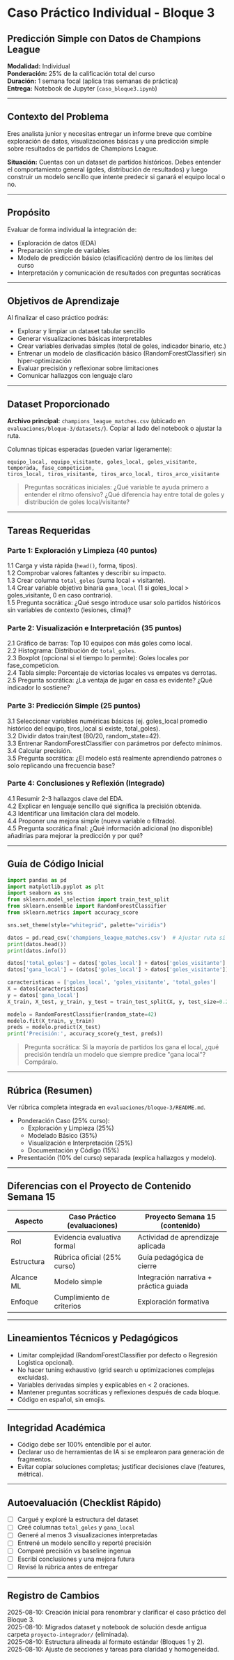 # Caso Práctico Individual - Bloque 3

## Predicción Simple con Datos de Champions League

**Modalidad:** Individual  
**Ponderación:** 25% de la calificación total del curso  
**Duración:** 1 semana focal (aplica tras semanas de práctica)  
**Entrega:** Notebook de Jupyter (`caso_bloque3.ipynb`)

---

## Contexto del Problema

Eres analista junior y necesitas entregar un informe breve que combine exploración de datos, visualizaciones básicas y una predicción simple sobre resultados de partidos de Champions League.

**Situación:** Cuentas con un dataset de partidos históricos. Debes entender el comportamiento general (goles, distribución de resultados) y luego construir un modelo sencillo que intente predecir si ganará el equipo local o no.

---

## Propósito

Evaluar de forma individual la integración de:

- Exploración de datos (EDA)
- Preparación simple de variables
- Modelo de predicción básico (clasificación) dentro de los límites del curso
- Interpretación y comunicación de resultados con preguntas socráticas

---

## Objetivos de Aprendizaje

Al finalizar el caso práctico podrás:

- Explorar y limpiar un dataset tabular sencillo
- Generar visualizaciones básicas interpretables
- Crear variables derivadas simples (total de goles, indicador binario, etc.)
- Entrenar un modelo de clasificación básico (RandomForestClassifier) sin hiper‑optimización
- Evaluar precisión y reflexionar sobre limitaciones
- Comunicar hallazgos con lenguaje claro

---

## Dataset Proporcionado

**Archivo principal:** `champions_league_matches.csv` (ubicado en `evaluaciones/bloque-3/datasets/`). Copiar al lado del notebook o ajustar la ruta.

Columnas típicas esperadas (pueden variar ligeramente):

```
equipo_local, equipo_visitante, goles_local, goles_visitante, temporada, fase_competicion,
tiros_local, tiros_visitante, tiros_arco_local, tiros_arco_visitante
```

> Preguntas socráticas iniciales: ¿Qué variable te ayuda primero a entender el ritmo ofensivo? ¿Qué diferencia hay entre total de goles y distribución de goles local/visitante?

---

## Tareas Requeridas

### Parte 1: Exploración y Limpieza (40 puntos)

1.1 Carga y vista rápida (`head()`, forma, tipos).  
1.2 Comprobar valores faltantes y describir su impacto.  
1.3 Crear columna `total_goles` (suma local + visitante).  
1.4 Crear variable objetivo binaria `gana_local` (1 si goles_local > goles_visitante, 0 en caso contrario).  
1.5 Pregunta socrática: ¿Qué sesgo introduce usar solo partidos históricos sin variables de contexto (lesiones, clima)?

### Parte 2: Visualización e Interpretación (35 puntos)

2.1 Gráfico de barras: Top 10 equipos con más goles como local.  
2.2 Histograma: Distribución de `total_goles`.  
2.3 Boxplot (opcional si el tiempo lo permite): Goles locales por fase_competicion.  
2.4 Tabla simple: Porcentaje de victorias locales vs empates vs derrotas.  
2.5 Pregunta socrática: ¿La ventaja de jugar en casa es evidente? ¿Qué indicador lo sostiene?

### Parte 3: Predicción Simple (25 puntos)

3.1 Seleccionar variables numéricas básicas (ej. goles_local promedio histórico del equipo, tiros_local si existe, total_goles).  
3.2 Dividir datos train/test (80/20, random_state=42).  
3.3 Entrenar RandomForestClassifier con parámetros por defecto mínimos.  
3.4 Calcular precisión.  
3.5 Pregunta socrática: ¿El modelo está realmente aprendiendo patrones o solo replicando una frecuencia base?

### Parte 4: Conclusiones y Reflexión (Integrado)

4.1 Resumir 2-3 hallazgos clave del EDA.  
4.2 Explicar en lenguaje sencillo qué significa la precisión obtenida.  
4.3 Identificar una limitación clara del modelo.  
4.4 Proponer una mejora simple (nueva variable o filtrado).  
4.5 Pregunta socrática final: ¿Qué información adicional (no disponible) añadirías para mejorar la predicción y por qué?

---

## Guía de Código Inicial

```python
import pandas as pd
import matplotlib.pyplot as plt
import seaborn as sns
from sklearn.model_selection import train_test_split
from sklearn.ensemble import RandomForestClassifier
from sklearn.metrics import accuracy_score

sns.set_theme(style="whitegrid", palette="viridis")

datos = pd.read_csv('champions_league_matches.csv')  # Ajustar ruta si es necesario
print(datos.head())
print(datos.info())

datos['total_goles'] = datos['goles_local'] + datos['goles_visitante']
datos['gana_local'] = (datos['goles_local'] > datos['goles_visitante']).astype(int)

caracteristicas = ['goles_local', 'goles_visitante', 'total_goles']
X = datos[caracteristicas]
y = datos['gana_local']
X_train, X_test, y_train, y_test = train_test_split(X, y, test_size=0.2, random_state=42)

modelo = RandomForestClassifier(random_state=42)
modelo.fit(X_train, y_train)
preds = modelo.predict(X_test)
print('Precisión:', accuracy_score(y_test, preds))
```

> Pregunta socrática: Si la mayoría de partidos los gana el local, ¿qué precisión tendría un modelo que siempre predice "gana local"? Compáralo.

---

## Rúbrica (Resumen)

Ver rúbrica completa integrada en `evaluaciones/bloque-3/README.md`.

- Ponderación Caso (25% curso):
  - Exploración y Limpieza (25%)
  - Modelado Básico (35%)
  - Visualización e Interpretación (25%)
  - Documentación y Código (15%)
- Presentación (10% del curso) separada (explica hallazgos y modelo).

---

## Diferencias con el Proyecto de Contenido Semana 15

| Aspecto | Caso Práctico (evaluaciones) | Proyecto Semana 15 (contenido) |
|---------|------------------------------|--------------------------------|
| Rol | Evidencia evaluativa formal | Actividad de aprendizaje aplicada |
| Estructura | Rúbrica oficial (25% curso) | Guía pedagógica de cierre |
| Alcance ML | Modelo simple | Integración narrativa + práctica guiada |
| Enfoque | Cumplimiento de criterios | Exploración formativa |

---

## Lineamientos Técnicos y Pedagógicos

- Limitar complejidad (RandomForestClassifier por defecto o Regresión Logística opcional).
- No hacer tuning exhaustivo (grid search u optimizaciones complejas excluidas).
- Variables derivadas simples y explicables en < 2 oraciones.
- Mantener preguntas socráticas y reflexiones después de cada bloque.
- Código en español, sin emojis.

---

## Integridad Académica

- Código debe ser 100% entendible por el autor.  
- Declarar uso de herramientas de IA si se emplearon para generación de fragmentos.  
- Evitar copiar soluciones completas; justificar decisiones clave (features, métrica).

---

## Autoevaluación (Checklist Rápido)

- [ ] Cargué y exploré la estructura del dataset
- [ ] Creé columnas `total_goles` y `gana_local`
- [ ] Generé al menos 3 visualizaciones interpretadas
- [ ] Entrené un modelo sencillo y reporté precisión
- [ ] Comparé precisión vs baseline ingenua
- [ ] Escribí conclusiones y una mejora futura
- [ ] Revisé la rúbrica antes de entregar

---

## Registro de Cambios

2025-08-10: Creación inicial para renombrar y clarificar el caso práctico del Bloque 3.  
2025-08-10: Migrados dataset y notebook de solución desde antigua carpeta `proyecto-integrador/` (eliminada).  
2025-08-10: Estructura alineada al formato estándar (Bloques 1 y 2).  
2025-08-10: Ajuste de secciones y tareas para claridad y homogeneidad.
